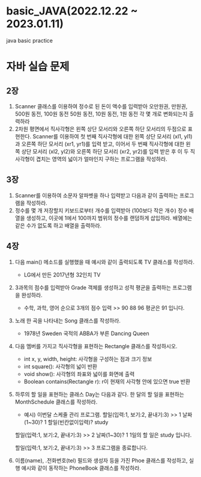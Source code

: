 # basic_JAVA(2022.12.22 ~ 2023.01.11)
java basic practice

# 자바 실습 문제
## 2장
1. Scanner 클래스를 이용하여 정수로 된 돈이 액수를 입력받아 오만원권, 만원권, 500원 동전, 100원 동전 50원 동전, 10원 동전, 1원 동전 각 몇 개로 변화되는지 출력하라
2. 2차원 평면에서 직사각형은 왼쪽 상단 모서리와 오른쪽 하단 모서리의 두점으로 표현한다. Scanner를 이용하여 첫 번째 직사각형에 대한 왼쪽 상단 모서리 (xl1, yl1)과 오른쪽 하단 모서리 (xr1, yr1)를 입력 받고, 이어서 두 번째 직사각형에 대한 왼쪽 상단 모서리 (xl2, yl2)와 오른쪽 하단 모서리 (xr2, yr2)를 입력 받은 후 이 두 직사각형이 겹치는 영역의 넓이가 얼마인지 구하는 프로그램을 작성하라.

## 3장
1. Scanner를 이용하여 소문자 알파벳을 하나 입력받고 다음과 같이 출력하는 프로그램을 작성하라.
2. 정수를 몇 개 저장할지 키보드로부터 개수를 입력받아 (100보다 작은 개수) 정수 배열을 생성하고, 이곳에 1에서 100까지 범위의 정수를 랜덤하게 삽입하라. 배열에는 같은 수가 없도록 하고 배열을 출력하라.

## 4장
1. 다음 main() 메소드를 실행했을 때 예시와 같이 출력되도록 TV 클래스를 작성하라.
	-  LG에서 만든 2017년형 32인치 TV

2. 3과목의 점수를 입력받아 Grade 객체를 생성하고 성적 평균을 출력하는 프로그램을 완성하라.
	-  수학, 과학, 영어 순으로 3개의 점수 입력 >> 90 88 96
	평균은 91 입니다.

3. 노래 한 곡을 나타내는 Song 클래스를 작성하라.
	- 1978년 Sweden 국적의 ABBA가 부른 Dancing Queen

4. 다음 멤버를 가지고 직사각형을 표현하는 Rectangle 클래스를 작성하시오.
	- int x, y, width, height: 사각형을 구성하는 점과 크기 정보
	- int square(): 사각형의 넓이 반환
	- void show(): 사각형의 좌표와 넓이를 화면에 출력
	- Boolean contains(Rectangle r): r이 현재의 사각형 안에 있으면 true 반환

5. 하루의 할 일을 표현하는 클래스 Day는 다음과 같다. 한 달의 할 일을 표현하는 MonthSchedule 클래스를 작성하라.
	  - 예시)
    이번달 스케줄 관리 프로그램.
	  할일(입력:1, 보기:2, 끝내기:3) >> 1
	  날짜(1~30)? 1
	  할일(빈칸없이입력)? study

	  할일(입력:1, 보기:2, 끝내기:3) >> 2
	  날짜(1~30)? 1
	  1일의 할 일은 study 입니다.

	  할일(입력:1, 보기:2, 끝내기:3) >> 3
	  프로그램을 종료합니다.

6. 이름(name), .전화번호(tel) 필드와 생성자 등을 가진 Phoe 클래스를 작성하고, 실행 예시와 같이 동작하는 PhoneBook 클래스를 작성하라. 

